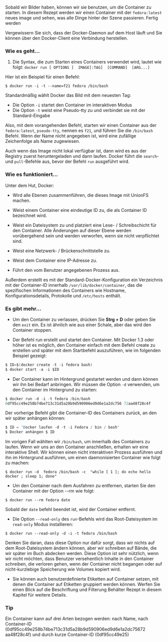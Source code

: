 Sobald wir Bilder haben, können wir sie benutzen, um die Container zu starten. In diesem Rezept werden wir einen Container mit der `fedora:latest` neues image und sehen, was alle Dinge hinter der Szene passieren.
Fertig werden

Vergewissern Sie sich, dass der Docker-Daemon auf dem Host läuft und Sie können über den Docker-Client eine Verbindung herstellen.

### Wie es geht…

1. Die Syntax, die zum Starten eines Containers verwendet wird, lautet wie folgt:
`docker run [ OPTIONS ]  IMAGE[:TAG]  [COMMAND]  [ARG...]`

Hier ist ein Beispiel für einen Befehl:

`$ docker run -i -t --name=f21 fedora /bin/bash`

Standardmäßig wählt Docker das Bild mit dem neuesten Tag:
* Die Option `-i` startet den Container im interaktiven Modus
* Die Option `-t` weist eine Pseudo-tty zu und verbindet sie mit der Standard-Eingabe

Also, mit dem vorangehenden Befehl, starten wir einen Container aus der `fedora:latest`, `pseudo-tty`, nennen es `f21`, und führen Sie die `/bin/bash` Befehl. Wenn der Name nicht angegeben ist, wird eine zufällige Zeichenfolge als Name zugewiesen.

Auch wenn das Image nicht lokal verfügbar ist, dann wird es aus der Registry zuerst heruntergeladen und dann laufen. Docker führt die `search`- und `pull`-Befehle aus, bevor der Befehl `run` ausgeführt wird.

### Wie es funktioniert…

Unter dem Hut, Docker:

* Wird alle Ebenen zusammenführen, die dieses Image mit UnionFS machen.

* Weist einem Container eine eindeutige ID zu, die als Container ID bezeichnet wird.

* Weist ein Dateisystem zu und platziert eine Lese- / Schreibschicht für den Container. Alle Änderungen auf dieser Ebene werden vorübergehend sein und werden verworfen, wenn sie nicht verpflichtet sind.

* Weist eine Netzwerk- / Brückenschnittstelle zu.

* Weist dem Container eine IP-Adresse zu.

* Führt den vom Benutzer angegebenen Prozess aus.

Außerdem erstellt es mit der Standard-Docker-Konfiguration ein Verzeichnis mit der Container-ID innerhalb `/var/lib/docker/container`, das die spezifischen Informationen des Containers wie Hostname, Konfigurationsdetails, Protokolle und `/etc/hosts` enthält.

### Es gibt mehr…

* Um den Container zu verlassen, drücken Sie **Strg + D** oder geben Sie den `exit` ein. Es ist ähnlich wie aus einer Schale, aber das wird den Container stoppen.

* Der Befehl run erstellt und startet den Container. Mit Docker 1.3 oder höher ist es möglich, den Container einfach mit dem Befehl create zu erstellen und später mit dem Startbefehl auszuführen, wie im folgenden Beispiel gezeigt:

```s
$ ID=$(docker create -t -i fedora bash)
$ docker start -a -i $ID
```

* Der Container kann im Hintergrund gestartet werden und dann können wir ihn bei Bedarf anbringen. Wir müssen die Option `-d` verwenden, um den Container im Hintergrund zu starten:

```s
$ docker run -d -i -t fedora /bin/bash 
0df95cc49e258b74be713c31d5a28b9d590906ed9d6e1a2dc756 72aa48f28c4f
```

Der vorherige Befehl gibt die Container-ID des Containers zurück, an den wir später anhängen können:

```s
$ ID = 'Docker laufen -d -t -i Fedora / bin / bash'
$ Docker anhängen $ ID
```

Im vorigen Fall wählten wir `/bin/bash`, um innerhalb des Containers zu laufen. Wenn wir uns an den Container anschließen, erhalten wir eine interaktive Shell. Wir können einen nicht interaktiven Prozess ausführen und ihn im Hintergrund ausführen, um einen daemonisierten Container wie folgt zu machen:

`$ docker run -d  fedora /bin/bash -c  "while [ 1 ]; do echo hello docker ; sleep 1; done"`

* Um den Container nach dem Ausfahren zu entfernen, starten Sie den Container mit der Option --rm wie folgt:

`$ docker run --rm fedora date`

Sobald der `date` befehl beendet ist, wird der Container entfernt.

* Die Option `--read-only` des `run`-Befehls wird das Root-Dateisystem im `read-only` Modus installieren:

`$ docker run --read-only -d -i -t fedora /bin/bash`

Denken Sie daran, dass diese Option nur dafür sorgt, dass wir nichts auf dem Root-Dateisystem ändern können, aber wir schreiben auf Bände, die wir später im Buch abdecken werden. Diese Option ist sehr nützlich, wenn wir nicht möchten, dass Benutzer versehentlich Inhalte in den Container schreiben, die verloren gehen, wenn der Container nicht begangen oder auf nicht-kurzlebige Speicherung wie Volumes kopiert wird.

* Sie können auch benutzerdefinierte Etiketten auf Container setzen, mit denen die Container auf Etiketten gruppiert werden können. Werfen Sie einen Blick auf die Beschriftung und Filterung Behälter Rezept in diesem Kapitel für weitere Details.

### Tip

Ein Container kann auf drei Arten bezogen werden: nach Name, nach Container-ID (0df95cc49e258b74be713c31d5a28b9d590906ed9d6e1a2dc75672 aa48f28c4f) und durch kurze Container-ID (0df95cc49e25)
